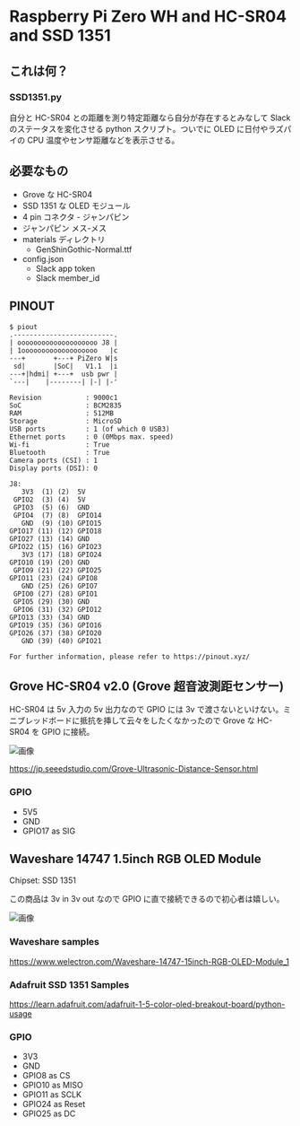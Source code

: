 # Raspberry Pi Zero WH and HC-SR04 and SSD 1351
## これは何？
### SSD1351.py
自分と HC-SR04 との距離を測り特定距離なら自分が存在するとみなして Slack のステータスを変化させる python スクリプト。ついでに OLED に日付やラズパイの CPU 温度やセンサ距離などを表示させる。

## 必要なもの
* Grove な HC-SR04
* SSD 1351 な OLED モジュール
* 4 pin コネクタ - ジャンパピン
* ジャンパピン メス-メス
* materials ディレクトリ
  * GenShinGothic-Normal.ttf
* config.json
  * Slack app token
  * Slack member_id


## PINOUT
```shell
$ piout
.-------------------------.
| oooooooooooooooooooo J8 |
| 1ooooooooooooooooooo   |c
---+       +---+ PiZero W|s
 sd|       |SoC|   V1.1  |i
---+|hdmi| +---+  usb pwr |
`---|    |--------| |-| |-'

Revision           : 9000c1
SoC                : BCM2835
RAM                : 512MB
Storage            : MicroSD
USB ports          : 1 (of which 0 USB3)
Ethernet ports     : 0 (0Mbps max. speed)
Wi-fi              : True
Bluetooth          : True
Camera ports (CSI) : 1
Display ports (DSI): 0

J8:
   3V3  (1) (2)  5V
 GPIO2  (3) (4)  5V
 GPIO3  (5) (6)  GND
 GPIO4  (7) (8)  GPIO14
   GND  (9) (10) GPIO15
GPIO17 (11) (12) GPIO18
GPIO27 (13) (14) GND
GPIO22 (15) (16) GPIO23
   3V3 (17) (18) GPIO24
GPIO10 (19) (20) GND
 GPIO9 (21) (22) GPIO25
GPIO11 (23) (24) GPIO8
   GND (25) (26) GPIO7
 GPIO0 (27) (28) GPIO1
 GPIO5 (29) (30) GND
 GPIO6 (31) (32) GPIO12
GPIO13 (33) (34) GND
GPIO19 (35) (36) GPIO16
GPIO26 (37) (38) GPIO20
   GND (39) (40) GPIO21

For further information, please refer to https://pinout.xyz/
```

## Grove HC-SR04 v2.0 (Grove 超音波測距センサー)
HC-SR04 は 5v 入力の 5v 出力なので GPIO には 3v で渡さないといけない。ミニブレッドボードに抵抗を挿して云々をしたくなかったので Grove な HC-SR04 を GPIO に接続。

![画像](https://media-cdn.seeedstudio.com/media/catalog/product/cache/b5e839932a12c6938f4f9ff16fa3726a/g/r/grove---ultrasonic-distance-sensor-preview_1.png)

https://jp.seeedstudio.com/Grove-Ultrasonic-Distance-Sensor.html

### GPIO
* 5V5<br>
* GND<br>
* GPIO17 as SIG<br>


## Waveshare 14747 1.5inch RGB OLED Module
Chipset: SSD 1351

この商品は 3v in 3v out なので GPIO に直で接続できるので初心者は嬉しい。

![画像](https://www.welectron.com/media/image/product/11237/md/waveshare-14747-15inch-rgb-oled-module_1.jpg)

### Waveshare samples
https://www.welectron.com/Waveshare-14747-15inch-RGB-OLED-Module_1

### Adafruit SSD 1351 Samples
https://learn.adafruit.com/adafruit-1-5-color-oled-breakout-board/python-usage

### GPIO
* 3V3<br>
* GND<br>
* GPIO8  as CS<br>
* GPIO10 as MISO<br>
* GPIO11 as SCLK<br>
* GPIO24 as Reset<br>
* GPIO25 as DC<br>
